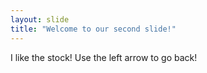 ```yaml
---
layout: slide
title: "Welcome to our second slide!"
---
```

I like the stock!
Use the left arrow to go back!
